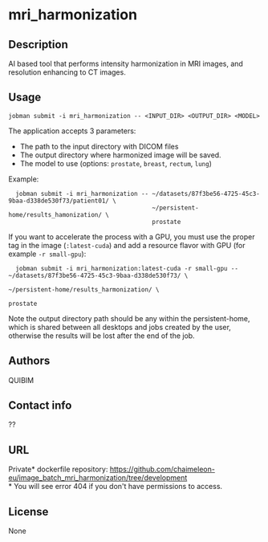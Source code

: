 # mri_harmonization

## Description
AI based tool that performs intensity harmonization in MRI images, and resolution enhancing to CT images.

## Usage

`jobman submit -i mri_harmonization -- <INPUT_DIR> <OUTPUT_DIR> <MODEL>`
  
The application accepts 3 parameters:
 - The path to the input directory with DICOM files
 - The output directory where harmonized image will be saved.
 - The model to use (options: `prostate`, `breast`, `rectum`, `lung`)
 
Example:  
  ```
    jobman submit -i mri_harmonization -- ~/datasets/87f3be56-4725-45c3-9baa-d338de530f73/patient01/ \
                                          ~/persistent-home/results_hamonization/ \
                                          prostate
  ```
If you want to accelerate the process with a GPU, you must use the proper tag in the image (`:latest-cuda`) and add a resource flavor with GPU (for example `-r small-gpu`):  
  ```
    jobman submit -i mri_harmonization:latest-cuda -r small-gpu -- ~/datasets/87f3be56-4725-45c3-9baa-d338de530f73/ \
                                                                   ~/persistent-home/results_harmonization/ \
                                                                   prostate
  ``` 
Note the output directory path should be any within the persistent-home, which is shared between all desktops and jobs created by the user, 
otherwise the results will be lost after the end of the job. 

## Authors
QUIBIM

## Contact info
??

## URL
Private\* dockerfile repository:
https://github.com/chaimeleon-eu/image_batch_mri_harmonization/tree/development  
\* You will see error 404 if you don't have permissions to access.

## License
None
